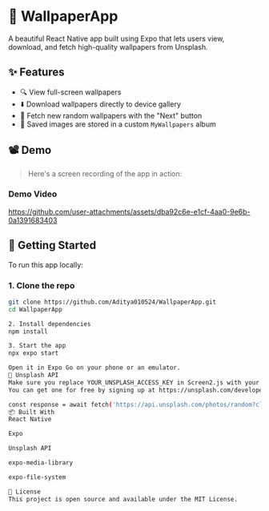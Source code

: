 # 📱 WallpaperApp

A beautiful React Native app built using Expo that lets users view, download, and fetch high-quality wallpapers from Unsplash.



## ✨ Features

- 🔍 View full-screen wallpapers
- ⬇️ Download wallpapers directly to device gallery
- 🔁 Fetch new random wallpapers with the "Next" button
- 📁 Saved images are stored in a custom `MyWallpapers` album

## 📽 Demo

> Here's a screen recording of the app in action:
### Demo Video
https://github.com/user-attachments/assets/dba92c6e-e1cf-4aa0-9e6b-0a1391683403




## 🚀 Getting Started

To run this app locally:

### 1. Clone the repo

```bash
git clone https://github.com/Aditya010524/WallpaperApp.git
cd WallpaperApp

2. Install dependencies
npm install

3. Start the app
npx expo start

Open it in Expo Go on your phone or an emulator.
🔑 Unsplash API
Make sure you replace YOUR_UNSPLASH_ACCESS_KEY in Screen2.js with your own Unsplash developer access key.
You can get one for free by signing up at https://unsplash.com/developers.

const response = await fetch('https://api.unsplash.com/photos/random?client_id={}');
📦 Built With
React Native

Expo

Unsplash API

expo-media-library

expo-file-system

📄 License
This project is open source and available under the MIT License.
